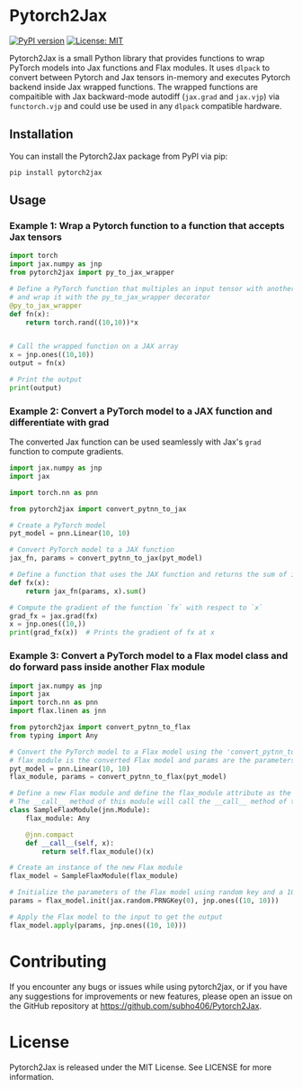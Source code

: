 # Pytorch2Jax

[![PyPI version](https://badge.fury.io/py/pytorch2jax.svg)](https://badge.fury.io/py/pytorch2jax)
[![License: MIT](https://img.shields.io/badge/License-MIT-yellow.svg)](https://opensource.org/licenses/MIT)

Pytorch2Jax is a small Python library that provides functions to wrap PyTorch models into Jax functions and Flax modules. It uses `dlpack` to convert between Pytorch and Jax tensors in-memory and executes Pytorch backend inside Jax wrapped functions. The wrapped functions are compaitible with Jax backward-mode autodiff (`jax.grad` and `jax.vjp`) via `functorch.vjp` and could use be used in any `dlpack` compatible hardware.

## Installation

You can install the Pytorch2Jax package from PyPI via pip:
```
pip install pytorch2jax
```

## Usage
### Example 1: Wrap a Pytorch function to a function that accepts Jax tensors

```python
import torch
import jax.numpy as jnp
from pytorch2jax import py_to_jax_wrapper

# Define a PyTorch function that multiples an input tensor with another tensor
# and wrap it with the py_to_jax_wrapper decorator
@py_to_jax_wrapper
def fn(x):
    return torch.rand((10,10))*x


# Call the wrapped function on a JAX array
x = jnp.ones((10,10))
output = fn(x)

# Print the output
print(output)

```

### Example 2: Convert a PyTorch model to a JAX function and differentiate with grad

The converted Jax function can be used seamlessly with Jax's `grad` function to compute gradients.
```python
import jax.numpy as jnp
import jax

import torch.nn as pnn

from pytorch2jax import convert_pytnn_to_jax

# Create a PyTorch model
pyt_model = pnn.Linear(10, 10)

# Convert PyTorch model to a JAX function
jax_fn, params = convert_pytnn_to_jax(pyt_model)

# Define a function that uses the JAX function and returns the sum of its output
def fx(x):
    return jax_fn(params, x).sum()

# Compute the gradient of the function `fx` with respect to `x`
grad_fx = jax.grad(fx)
x = jnp.ones((10,))
print(grad_fx(x))  # Prints the gradient of fx at x

```

### Example 3: Convert a PyTorch model to a Flax model class and do forward pass inside another Flax module

```python
import jax.numpy as jnp
import jax
import torch.nn as pnn
import flax.linen as jnn

from pytorch2jax import convert_pytnn_to_flax
from typing import Any

# Convert the PyTorch model to a Flax model using the 'convert_pytnn_to_flax' function
# flax_module is the converted Flax model and params are the parameters of the converted Flax model
pyt_model = pnn.Linear(10, 10)
flax_module, params = convert_pytnn_to_flax(pyt_model)

# Define a new Flax module and define the flax_module attribute as the converted Flax model
# The __call__ method of this module will call the __call__ method of the flax_module attribute
class SampleFlaxModule(jnn.Module):
    flax_module: Any

    @jnn.compact
    def __call__(self, x):
        return self.flax_module()(x)

# Create an instance of the new Flax module
flax_model = SampleFlaxModule(flax_module)

# Initialize the parameters of the Flax model using random key and a 10x10 array of ones as input
params = flax_model.init(jax.random.PRNGKey(0), jnp.ones((10, 10)))

# Apply the Flax model to the input to get the output
flax_model.apply(params, jnp.ones((10, 10)))
```

# Contributing

If you encounter any bugs or issues while using pytorch2jax, or if you have any suggestions for improvements or new features, please open an issue on the GitHub repository at https://github.com/subho406/Pytorch2Jax.

# License

Pytorch2Jax is released under the MIT License. See LICENSE for more information.
